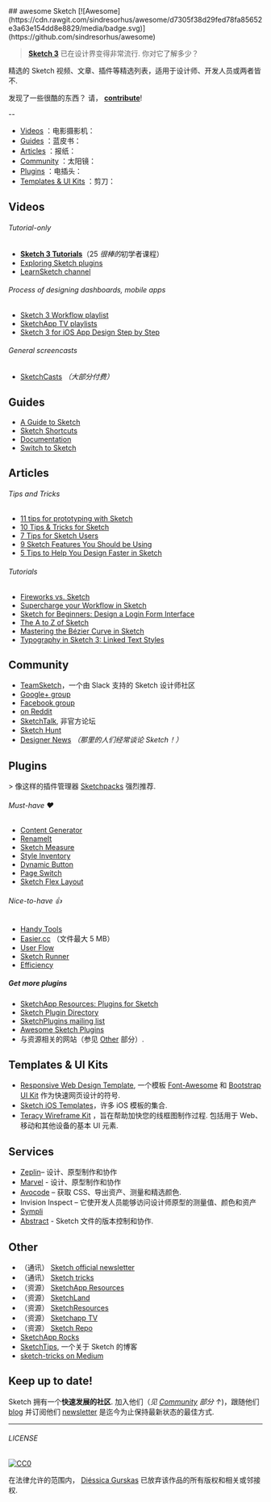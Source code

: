 <div class="github-widget" data-repo="diessica/awesome-sketch"></div>
## awesome Sketch [![Awesome](https://cdn.rawgit.com/sindresorhus/awesome/d7305f38d29fed78fa85652e3a63e154dd8e8829/media/badge.svg)](https://github.com/sindresorhus/awesome)

> [**Sketch 3**](http://bohemiancoding.com/sketch/) 已在设计界变得非常流行. 你对它了解多少？

精选的 Sketch 视频、文章、插件等精选列表，适用于设计师、开发人员或两者皆不.

发现了一些很酷的东西？ 请， **[contribute](https://github.com/diessica/awesome-sketch/blob/master/contributing.md)**!

--

* [Videos](#videos) ：电影摄影机：
* [Guides](#guides) ：蓝皮书：
* [Articles](#articles) ：报纸：
* [Community](#community) ：太阳镜：
* [Plugins](#plugins) ：电插头：
* [Templates & UI Kits](#templates--ui-kits) ：剪刀：

## Videos
###### Tutorial-only
- **[Sketch 3 Tutorials](https://www.youtube.com/playlist?list=PLLnpHn493BHE6UIsdKYlS5zu-ZYvx22CS)**（25 *很棒的*初学者课程）
- [Exploring Sketch plugins](https://www.youtube.com/playlist?list=PLLnpHn493BHHUZe9bihv37Z6CyXBTyb-9)
- [LearnSketch channel](https://www.youtube.com/user/learnsketch/videos)

###### Process of designing dashboards, mobile apps
- [Sketch 3 Workflow playlist](https://www.youtube.com/playlist?list=PLdOb4Jg-Lxg-g4NyfQZkgkfwXJpMFwo5E)
- [SketchApp TV playlists](https://www.youtube.com/channel/UCSdp5logiFTM3SyLJrHabOQ/playlists)
- [Sketch 3 for iOS App Design Step by Step](https://www.youtube.com/watch?v=6SyFaRNVuUA)

###### General screencasts
- [SketchCasts](http://www.sketchcasts.net/) *（大部分付费）*

## Guides
- [A Guide to Sketch](https://readymag.com/u91593485/guidetosketch/)
- [Sketch Shortcuts](http://sketchshortcuts.com/)
- [Documentation](http://www.bohemiancoding.com/sketch/support/documentation/)
- [Switch to Sketch](https://www.switchtosketchapp.com/)

## Articles
###### Tips and Tricks
- [11 tips for prototyping with Sketch](http://blog.invisionapp.com/11-tips-for-prototyping-with-sketch/)
- [10 Tips & Tricks for Sketch](http://saloon.io/10-tips-tricks-for-sketch/)
- [7 Tips for Sketch Users](https://medium.com/design-idea/7-tips-for-sketch-users-e09c27c7ce08)
- [9 Sketch Features You Should be Using](http://webdesign.tutsplus.com/tutorials/9-sketch-features-you-should-be-using--webdesign-18016)
- [5 Tips to Help You Design Faster in Sketch](https://medium.com/product-labs/5-tips-to-help-you-design-faster-in-sketch-a9db54d10a72)

###### Tutorials
- [Fireworks vs. Sketch](http://unitid.nl/english/spot-the-difference-fireworks-and-sketch-3)
- [Supercharge your Workflow in Sketch](https://medium.com/@bazdeas/supercharge-your-workflow-in-sketch-ebc9e5274845)
- [Sketch for Beginners: Design a Login Form Interface](http://webdesign.tutsplus.com/tutorials/sketch-for-beginners-design-a-login-form-interface--cms-21534)
- [The A to Z of Sketch](http://webdesign.tutsplus.com/articles/the-a-to-z-of-sketch--cms-22030)
- [Mastering the Bézier Curve in Sketch](https://medium.com/sketch-app/mastering-the-bezier-curve-in-sketch-4da8fdf0dbbb)
- [Typography in Sketch 3: Linked Text Styles](https://medium.com/@ericajaclyn/typography-in-sketch-3-linked-text-styles-9946a32af688)

## Community
- [TeamSketch](http://teamsketch.io/)，一个由 Slack 支持的 Sketch 设计师社区
- [Google+ group](https://plus.google.com/communities/105292892811319179094)
- [Facebook group](https://www.facebook.com/groups/sketchformac/)
- [on Reddit](http://www.reddit.com/r/sketchapp)
- [SketchTalk](http://sketchtalk.io/), 非官方论坛
- [Sketch Hunt](http://sketchhunt.com/)
- [Designer News](https://www.designernews.co/) *（那里的人们经常谈论 Sketch！）*

## Plugins
&gt; 像这样的插件管理器 [Sketchpacks](https://sketchpacks.com) 强烈推荐.

###### Must-have :heart:
- [Content Generator](https://github.com/timuric/Content-generator-sketch-plugin)
- [RenameIt](https://github.com/rodi01/RenameIt)
- [Sketch Measure](https://github.com/utom/sketch-measure)
- [Style Inventory](https://github.com/getflourish/Sketch-Style-Inventory/)
- [Dynamic Button](https://github.com/ddwht/sketch-dynamic-button)
- [Page Switch](https://github.com/mauehara/sketch-page-switch)
- [Sketch Flex Layout](https://github.com/hrescak/Sketch-Flex-Layout)

###### Nice-to-have :thumbsup:
- [Handy Tools](https://github.com/webpatch/Handy-Tools/)
- [Easier.cc](http://easier.cc/) （文件最大 5 MB）
- [User Flow](https://github.com/abynim/UserFlows)
- [Sketch Runner](http://sketchrunner.com)
- [Efficiency](https://github.com/x-raizor/Efficiency)

##### Get more plugins
- [SketchApp Resources: Plugins for Sketch](http://www.sketchappsources.com/plugins.html)
- [Sketch Plugin Directory](https://github.com/sketchplugins/plugin-directory)
- [SketchPlugins mailing list](http://sketchplugins.com/)
- [Awesome Sketch Plugins](http://awesome-sket.ch/)
- 与资源相关的网站（参见 [Other](#other) 部分）.

## Templates & UI Kits
- [Responsive Web Design Template](https://github.com/lu和ro/sketch-responsive-design-template), 一个模板 [Font-Awesome](https://fortawesome.github.io/Font-Awesome/) 和 [Bootstrap UI Kit](http://bootstrapuikit.com/) 作为快速网页设计的符号.
- [Sketch iOS Templates](https://github.com/nvk/sketch-ios)，许多 iOS 模板的集合.
- [Teracy Wireframe Kit](https://github.com/teracyhq/wireframe) ，旨在帮助加快您的线框图制作过程. 包括用于 Web、移动和其他设备的基本 UI 元素.

## Services
- [Zeplin](https://zeplin.io)– 设计、原型制作和协作
- [Marvel](https://marvelapp.com) - 设计、原型制作和协作
- [Avocode](https://avocode.com) – 获取 CSS、导出资产、测量和精选颜色.
- Invision Inspect – 它使开发人员能够访问设计师原型的测量值、颜色和资产
- [Sympli](https://sympli.io)
- [Abstract](https://www.goabstract.com/) - Sketch 文件的版本控制和协作.


## Other
- （通讯） [Sketch official newsletter](https://bohemian.curated.co/)
- （通讯） [Sketch tricks](http://sketchtricks.com/)
- （资源） [SketchApp Resources](http://www.sketchappsources.com/)
- （资源） [SketchLand](http://sketch.land)
- （资源） [SketchResources](http://sketchresources.com/)
- （资源） [Sketchapp TV](http://sketchapp.tv/)
- （资源） [Sketch Repo](http://sketchrepo.com/)
- [SketchApp Rocks](http://sketchapp.rocks/)
- [SketchTips](http://www.sketchtips.info/), 一个关于 Sketch 的博客
- [sketch-tricks on Medium](https://medium.com/sketch-tricks)

## Keep up to date!
 Sketch 拥有一个**快速发展的社区**. 加入他们（*见 [Community](#community) 部分 ↑*)，跟随他们 [blog](http://bohemiancoding.tumblr.com/) 并订阅他们 [newsletter](https://bohemian.curated.co/) 是迄今为止保持最新状态的最佳方式.

---

###### LICENSE

[![CC0](http://mirrors.creativecommons.org/presskit/buttons/88x31/svg/cc-zero.svg)](http://creativecommons.org/publicdomain/zero/1.0/)

在法律允许的范围内， [Diéssica Gurskas](http://diessi.ca) 已放弃该作品的所有版权和相关或邻接权.
